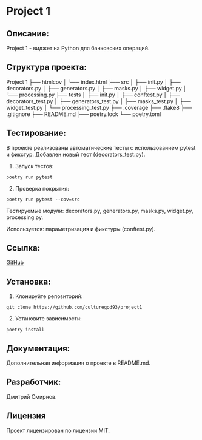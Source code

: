 # Project 1

## Описание:

Project 1 - виджет на Python для банковских операций.

## Структура проекта:

Project 1
├── htmlcov
│ └── index.html
├── src
│ ├── init.py
│ ├── decorators.py
│ ├── generators.py
│ ├── masks.py
│ ├── widget.py
│ └── processing.py
├── tests
│ ├── init.py
│ ├── conftest.py
│ ├── decorators_test.py
│ ├── generators_test.py
│ ├── masks_test.py
│ ├── widget_test.py
│ └── processing_test.py
├── .coverage
├── .flake8
├── .gitignore
├── README.md
├── poetry.lock
└── poetry.toml

## Тестирование:

В проекте реализованы автоматические тесты с использованием pytest и фикстур. Добавлен новый тест (decorators_test.py).

1. Запуск тестов:
~~~
poetry run pytest
~~~

2. Проверка покрытия:
~~~
poetry run pytest --cov=src
~~~

Тестируемые модули: decorators.py, generators.py, masks.py, widget.py, processing.py.

Используется: параметризация и фикстуры (conftest.py).

## Ссылка:

[GitHub](https://github.com/culturegod93/project1)

## Установка:

1. Клонируйте репозиторий:
~~~
git clone https://github.com/culturegod93/project1
~~~
2. Установите зависимости:
~~~
poetry install
~~~

## Документация:

Дополнительная информация о проекте в README.md.

## Разработчик:

Дмитрий Смирнов.

## Лицензия

Проект лицензирован по лицензии MIT.
